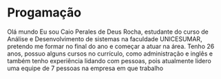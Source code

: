 # Progamação
Olá mundo
Eu sou Caio Perales de Deus Rocha, estudante do curso de Análise e Desenvolvimento de sistemas na faculdade UNICESUMAR, pretendo me formar no final do ano e começar a atuar na área.
Tenho 26 anos, possuo alguns cursos no currículo, como administração e inglês e também tenho experiência lidando com pessoas, pois atualmente lidero uma equipe de 7 pessoas na empresa em que trabalho
